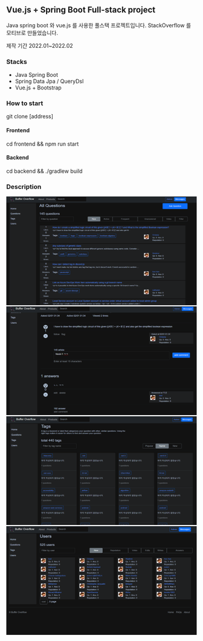 ## Vue.js + Spring Boot Full-stack project
Java spring boot 와 vue.js 를 사용한 풀스택 프로젝트입니다. StackOverflow 를 모티브로 만들었습니다.

제작 기간 2022.01~2022.02

### Stacks
- Java Spring Boot
- Spring Data Jpa / QueryDsl
- Vue.js + Bootstrap

### How to start
git clone [address]
#### Frontend
cd frontend && npm run start
#### Backend
cd backend && ./gradlew build






### Description
<!--![ex_screenshot](./backend/src/main/resources/pictures/1.png)
![ex_screenshot](./backend/src/main/resources/pictures/2.png)
![ex_screenshot](./backend/src/main/resources/pictures/3.png)
![ex_screenshot](./backend/src/main/resources/pictures/4.png)-->

<img src="./backend/src/main/resources/pictures/1.png" height="288px" width="512px">
<img src="./backend/src/main/resources/pictures/2.png" height="288px" width="512px">
<img src="./backend/src/main/resources/pictures/3.png" height="288px" width="512px">
<img src="./backend/src/main/resources/pictures/4.png" height="288px" width="512px">



